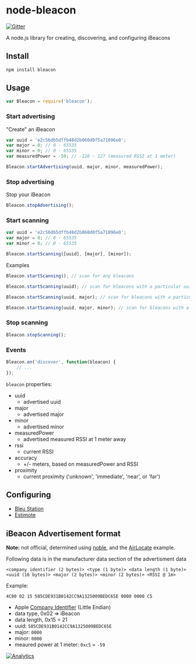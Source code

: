 # node-bleacon

[![Gitter](https://badges.gitter.im/Join%20Chat.svg)](https://gitter.im/sandeepmistry/node-bleacon?utm_source=badge&utm_medium=badge&utm_campaign=pr-badge&utm_content=badge)


A node.js library for creating, discovering, and configuring iBeacons

## Install

```sh
npm install bleacon
```

## Usage

```javascript
var Bleacon = require('bleacon');
```

### Start advertising

"Create" an iBeacon

```javascript
var uuid = 'e2c56db5dffb48d2b060d0f5a71096e0';
var major = 0; // 0 - 65535
var minor = 0; // 0 - 65535
var measuredPower = -59; // -128 - 127 (measured RSSI at 1 meter)

Bleacon.startAdvertising(uuid, major, minor, measuredPower);
```

### Stop advertising

Stop your iBeacon

```javascript
Bleacon.stopAdvertising();
```

### Start scanning

```javascript
var uuid = 'e2c56db5dffb48d2b060d0f5a71096e0';
var major = 0; // 0 - 65535
var minor = 0; // 0 - 65535

Bleacon.startScanning([uuid], [major], [minor]);
```

Examples

```javascript
Bleacon.startScanning(); // scan for any bleacons

Bleacon.startScanning(uuid); // scan for bleacons with a particular uuid

Bleacon.startScanning(uuid, major); // scan for bleacons with a particular uuid and major

Bleacon.startScanning(uuid, major, minor); // scan for bleacons with a particular uuid. major, and minor
```

### Stop scanning

```javascript
Bleacon.stopScanning();
```

### Events

```javascript
Bleacon.on('discover', function(bleacon) {
    // ...
});
```

```bleacon``` properties:
 
 * uuid
   * advertised uuid
 * major
   * advertised major
 * minor
   * advertised minor
 * measuredPower
   * advertised measured RSSI at 1 meter away
 * rssi
   * current RSSI
 * accuracy
   * +/- meters, based on measuredPower and RSSI 
 * proximity
   * current proximity ('unknown', 'immediate', 'near', or 'far')

## Configuring

 * [Bleu Station](https://github.com/sandeepmistry/node-bleacon/tree/master/bleu-station)
 * [Estimote](https://github.com/sandeepmistry/node-bleacon/tree/master/estimote)

## iBeacon Advertisement format

__Note:__ not official, determined using [noble](https://github.com/sandeepmistry/noble), and the [AirLocate](http://adcdownload.apple.com/wwdc_2013/wwdc_2013_sample_code/ios_airlocate.zip) example.

Following data is in the manufacturer data section of the advertisment data

```
<company identifier (2 bytes)> <type (1 byte)> <data length (1 byte)> <uuid (16 bytes)> <major (2 bytes)> <minor (2 bytes)> <RSSI @ 1m>
```

Example:

```
4C00 02 15 585CDE931B0142CC9A1325009BEDC65E 0000 0000 C5
```

 * Apple [Company Identifier](https://www.bluetooth.org/en-us/specification/assigned-numbers/company-identifiers) (Little Endian)
 * data type, 0x02 => iBeacon
 * data length, 0x15 = 21
 * uuid: ```585CDE931B0142CC9A1325009BEDC65E```
 * major: ```0000```
 * minor: ```0000```
 * meaured power at 1 meter: ```0xc5``` = ```-59```
 
[![Analytics](https://ga-beacon.appspot.com/UA-56089547-1/sandeepmistry/node-bleacon?pixel)](https://github.com/igrigorik/ga-beacon)
